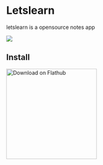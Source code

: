 # Letslearn

letslearn is a opensource notes app

![](https://github.com/letslearn-app/letslearn/raw/master/docs/screenshots/1.png)

## Install

<a href='https://flathub.org/apps/details/io.github.letslearn_app.letslearn'><img width='240' alt='Download on Flathub' src='https://flathub.org/assets/badges/flathub-badge-en.png'/></a>

